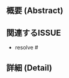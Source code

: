 <!-- What's in this pull request? -->
## 概要 (Abstract)


<!-- If this pull request resolves any GitHub issues -->
## 関連するISSUE
- resolve #

## 詳細 (Detail)
<!-- Thank you for your contribution! -->

<!-- スクリーンショットテンプレート
<table>
  <tr>
    <th>Before</th>
    <th>After</th>
  </tr>
  <tr>
    <td><img width="320" alt="ファイル名" src="URL"></td>
    <td><img width="320" alt="ファイル名" src="URL"></td>
  </tr>
</table>
-->